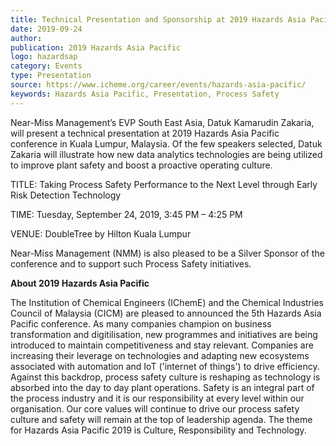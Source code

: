 ```yaml
---  
title: Technical Presentation and Sponsorship at 2019 Hazards Asia Pacific
date: 2019-09-24
author: 
publication: 2019 Hazards Asia Pacific
logo: hazardsap
category: Events
type: Presentation
source: https://www.icheme.org/career/events/hazards-asia-pacific/ 
keywords: Hazards Asia Pacific, Presentation, Process Safety
---
```

Near-Miss Management’s EVP South East Asia, Datuk Kamarudin Zakaria, will present a technical presentation at 2019 Hazards Asia Pacific conference in Kuala Lumpur, Malaysia. Of the few speakers selected, Datuk Zakaria will illustrate how new data analytics technologies are being utilized to improve plant safety and boost a proactive operating culture. 

TITLE: Taking Process Safety Performance to the Next Level through Early Risk Detection Technology 

TIME: Tuesday, September 24, 2019, 3:45 PM – 4:25 PM

VENUE: DoubleTree by Hilton Kuala Lumpur

Near-Miss Management (NMM) is also pleased to be a Silver Sponsor of the conference and to support such Process Safety initiatives. 


**About 2019 Hazards Asia Pacific**

The Institution of Chemical Engineers (IChemE) and the Chemical Industries Council of Malaysia (CICM) are pleased to announced the 5th Hazards Asia Pacific conference. As many companies champion on business transformation and digitilisation, new programmes and initiatives are being introduced to maintain competitiveness and stay relevant. Companies are increasing their leverage on technologies and adapting new ecosystems associated with automation and IoT ('internet of things') to drive efficiency. Against this backdrop, process safety culture is reshaping as technology is absorbed into the day to day plant operations. Safety is an integral part of the process industry and it is our responsibility at every level within our organisation. Our core values will continue to drive our process safety culture and safety will remain at the top of leadership agenda. The theme for Hazards Asia Pacific 2019 is Culture, Responsibility and Technology. 
